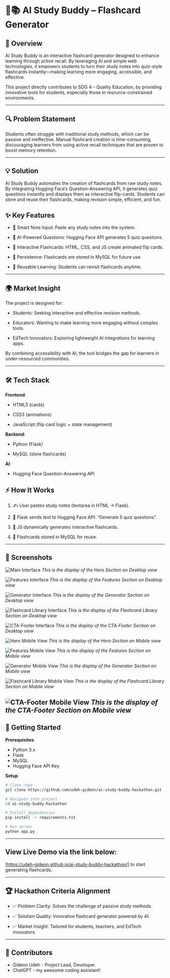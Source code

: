 # 🤖📚 AI Study Buddy – Flashcard Generator

## 🚀 Overview

AI Study Buddy is an interactive flashcard generator designed to enhance learning through active recall. By leveraging AI and simple web technologies, it empowers students to turn their study notes into quiz-style flashcards instantly—making learning more engaging, accessible, and effective.

This project directly contributes to SDG 4 – Quality Education, by providing innovative tools for students, especially those in resource-constrained environments.

---

## 🔍 Problem Statement

Students often struggle with traditional study methods, which can be passive and ineffective. Manual flashcard creation is time-consuming, discouraging learners from using active recall techniques that are proven to boost memory retention.

---

## 💡 Solution

AI Study Buddy automates the creation of flashcards from raw study notes. By integrating Hugging Face’s Question-Answering API, it generates quiz questions instantly and displays them as interactive flip-cards. Students can store and reuse their flashcards, making revision simple, efficient, and fun.

## ✨ Key Features
- 📝 Smart Note Input: Paste any study notes into the system.

- 🤖 AI-Powered Questions: Hugging Face API generates 5 quiz questions.

- 🎴 Interactive Flashcards: HTML, CSS, and JS create animated flip cards.

- 💾 Persistence: Flashcards are stored in MySQL for future use.

- 🔁 Reusable Learning: Students can revisit flashcards anytime.

---

## 🌍 Market Insight

The project is designed for:

- Students: Seeking interactive and effective revision methods.

- Educators: Wanting to make learning more engaging without complex tools.

- EdTech Innovators: Exploring lightweight AI integrations for learning apps.

By combining accessibility with AI, the tool bridges the gap for learners in under-resourced communities.

---

## 🛠️ Tech Stack
**Frontend**:
- HTML5 (cards)

- CSS3 (animations)

- JavaScript (flip card logic + state management)

**Backend**:

- Python (Flask)

- MySQL (store flashcards)

**AI**:

- Hugging Face Question-Answering API

## ⚡ How It Works

1. ✍️ User pastes study notes (textarea in HTML → Flask).

2. 🔗 Flask sends text to Hugging Face API: “Generate 5 quiz questions”.

3. 🎴 JS dynamically generates interactive flashcards.

4. 💾 Flashcards stored in MySQL for reuse.

---

## 📸 Screenshots

![Main Interface](./assets/ai-study-buddy-desktop-hero-design.png)
*This is the display of the Hero Section on Desktop view*

![Features Interface](./assets/ai-study-buddy-desktop-features-design.png)
*This is the display of the Features Section on Desktop view*

![Generator Interface](./assets/ai-study-buddy-desktop-generator-design.png)
*This is the display of the Generator Section on Desktop view*

![Flashcard Library Interface](./assets/ai-study-buddy-desktop-flashcard-library-design.png)
*This is the display of the Flashcard Library Section on Desktop view*

![CTA-Footer Interface](./assets/ai-study-buddy-desktop-cta-footer-design.png)
*This is the display of the CTA-Footer Section on Desktop view*

![Hero Mobile View](./assets/ai-study-buddy-mobile-hero-design.jpg)
*This is the display of the Hero Section on Mobile view*

![Features Mobile View](./assets/ai-study-buddy-mobile-features-design.jpg)
*This is the display of the Features Section on Mobile view*

![Generator Mobile View](./assets/ai-study-buddy-mobile-generator-design.jpg)
*This is the display of the Generator Section on Mobile view*

![Flashcard Library Mobile View](./assets/ai-study-buddy-mobile-flashcard-library-design.jpg)
*This is the display of the Flashcard Library Section on Mobile view*

![CTA-Footer Mobile View](./assets/ai-study-buddy-mobile-cta-footer-design.jpg)
*This is the display of the CTA-Footer Section on Mobile view*
---

## 🚀 Getting Started

**Prerequisites**

- Python 3.x
- Flask
- MySQL
- Hugging Face API Key

**Setup**

```bash
# Clone repo
git clone https://github.com/udeh-gideon/ai-study-buddy-hackathon.git

# Navigate into project
cd ai-study-buddy-hackathon

# Install dependencies
pip install -r requirements.txt

# Run server
python app.py
```

---

## View Live Demo via the link below: 
[https://udeh-gideon.github.io/ai-study-buddy-hackathon/] to start generating flashcards.

---

## 🏆 Hackathon Criteria Alignment

- ✅ Problem Clarity: Solves the challenge of passive study methods.

- ✅ Solution Quality: Innovative flashcard generator powered by AI.

- ✅ Market Insight: Tailored for students, teachers, and EdTech innovators.

---

## 🤝 Contributors
- Gideon Udeh - Project Lead, Developer.
- ChatGPT - my awesome coding assistant!